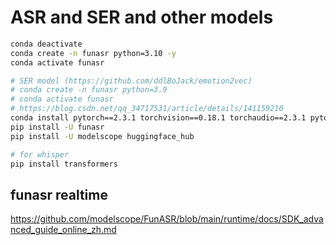 # ASR and SER and other models 
```bash
conda deactivate
conda create -n funasr python=3.10 -y
conda activate funasr

# SER model (https://github.com/ddlBoJack/emotion2vec)
# conda create -n funasr python=3.9
# conda activate funasr
# https://blog.csdn.net/qq_34717531/article/details/141159210
conda install pytorch==2.3.1 torchvision==0.18.1 torchaudio==2.3.1 pytorch-cuda=11.8 -c pytorch -c nvidia
pip install -U funasr
pip install -U modelscope huggingface_hub

# for whisper
pip install transformers

```

## funasr realtime
https://github.com/modelscope/FunASR/blob/main/runtime/docs/SDK_advanced_guide_online_zh.md